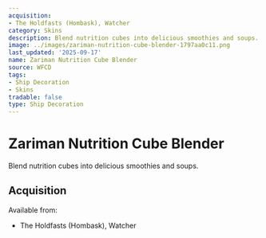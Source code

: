 ```yaml
---
acquisition:
- The Holdfasts (Hombask), Watcher
category: Skins
description: Blend nutrition cubes into delicious smoothies and soups.
image: ../images/zariman-nutrition-cube-blender-1797aa0c11.png
last_updated: '2025-09-17'
name: Zariman Nutrition Cube Blender
source: WFCD
tags:
- Ship Decoration
- Skins
tradable: false
type: Ship Decoration
---
```


# Zariman Nutrition Cube Blender

Blend nutrition cubes into delicious smoothies and soups.

## Acquisition

Available from:
- The Holdfasts (Hombask), Watcher

